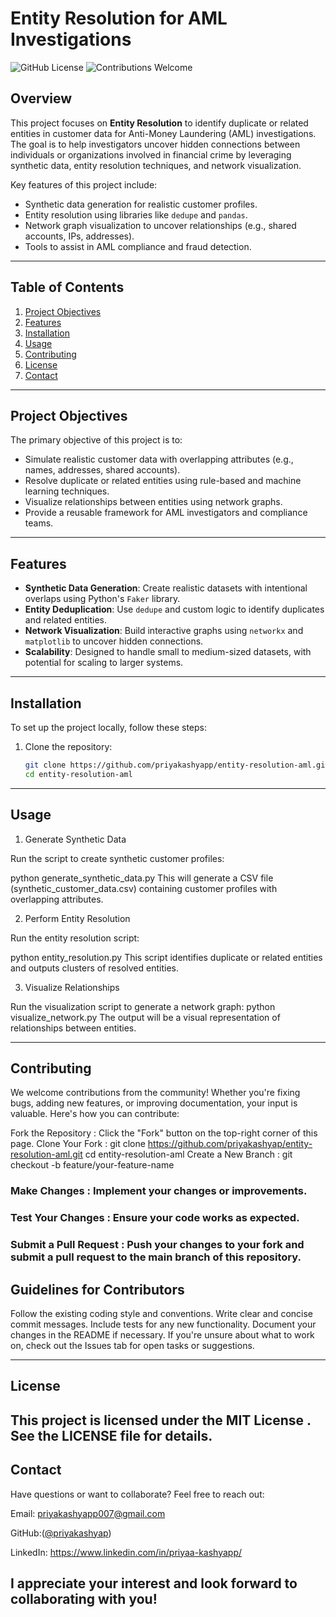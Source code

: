 

# Entity Resolution for AML Investigations

![GitHub License](https://img.shields.io/badge/license-MIT-blue) ![Contributions Welcome](https://img.shields.io/badge/contributions-welcome-brightgreen)

## Overview

This project focuses on **Entity Resolution** to identify duplicate or related entities in customer data for Anti-Money Laundering (AML) investigations. The goal is to help investigators uncover hidden connections between individuals or organizations involved in financial crime by leveraging synthetic data, entity resolution techniques, and network visualization.

Key features of this project include:
- Synthetic data generation for realistic customer profiles.
- Entity resolution using libraries like `dedupe` and `pandas`.
- Network graph visualization to uncover relationships (e.g., shared accounts, IPs, addresses).
- Tools to assist in AML compliance and fraud detection.

---

## Table of Contents

1. [Project Objectives](#project-objectives)
2. [Features](#features)
3. [Installation](#installation)
4. [Usage](#usage)
5. [Contributing](#contributing)
6. [License](#license)
7. [Contact](#contact)

---

## Project Objectives

The primary objective of this project is to:
- Simulate realistic customer data with overlapping attributes (e.g., names, addresses, shared accounts).
- Resolve duplicate or related entities using rule-based and machine learning techniques.
- Visualize relationships between entities using network graphs.
- Provide a reusable framework for AML investigators and compliance teams.

---

## Features

- **Synthetic Data Generation**: Create realistic datasets with intentional overlaps using Python's `Faker` library.
- **Entity Deduplication**: Use `dedupe` and custom logic to identify duplicates and related entities.
- **Network Visualization**: Build interactive graphs using `networkx` and `matplotlib` to uncover hidden connections.
- **Scalability**: Designed to handle small to medium-sized datasets, with potential for scaling to larger systems.

---

## Installation

To set up the project locally, follow these steps:

1. Clone the repository:
   ```bash
   git clone https://github.com/priyakashyapp/entity-resolution-aml.git
   cd entity-resolution-aml
---
 
## Usage

1. Generate Synthetic Data

Run the script to create synthetic customer profiles:

python generate_synthetic_data.py
This will generate a CSV file (synthetic_customer_data.csv) containing customer profiles with overlapping attributes.

2. Perform Entity Resolution

Run the entity resolution script:

python entity_resolution.py
This script identifies duplicate or related entities and outputs clusters of resolved entities.

3. Visualize Relationships

Run the visualization script to generate a network graph:
python visualize_network.py
The output will be a visual representation of relationships between entities.

---

## Contributing

We welcome contributions from the community! Whether you're fixing bugs, adding new features, or improving documentation, your input is valuable. Here's how you can contribute:

Fork the Repository : Click the "Fork" button on the top-right corner of this page.
Clone Your Fork :
git clone https://github.com/priyakashyap/entity-resolution-aml.git
cd entity-resolution-aml
Create a New Branch :
git checkout -b feature/your-feature-name


### Make Changes : Implement your changes or improvements.
### Test Your Changes : Ensure your code works as expected.
### Submit a Pull Request : Push your changes to your fork and submit a pull request to the main branch of this repository.
 
 
## Guidelines for Contributors

Follow the existing coding style and conventions.
Write clear and concise commit messages.
Include tests for any new functionality.
Document your changes in the README if necessary.
If you're unsure about what to work on, check out the Issues tab for open tasks or suggestions.

---
## License

This project is licensed under the MIT License . See the LICENSE file for details.
---

## Contact

Have questions or want to collaborate? Feel free to reach out:

Email: priyakashyapp007@gmail.com

GitHub:([@priyakashyap](https://github.com/PriyaKashyapp))

LinkedIn: https://www.linkedin.com/in/priyaa-kashyapp/
 
 
## I appreciate your interest and look forward to collaborating with you!


















